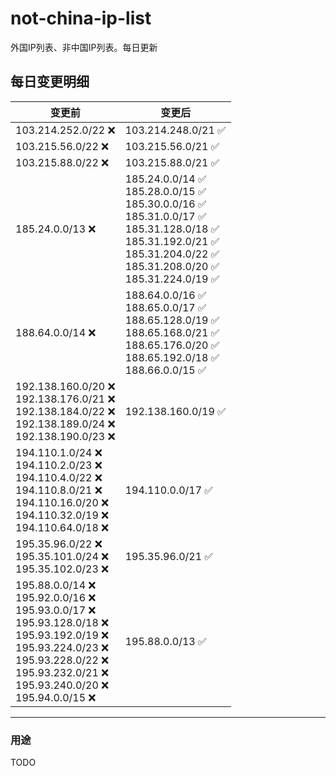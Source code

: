 # not-china-ip-list
外国IP列表、非中国IP列表。每日更新

每日变更明细
--------------------
|  变更前   | 变更后 |
|  ----  | ----  |
|  103.214.252.0/22 :x:  | 103.214.248.0/21 :white_check_mark: | 
|  103.215.56.0/22 :x:  | 103.215.56.0/21 :white_check_mark: | 
|  103.215.88.0/22 :x:  | 103.215.88.0/21 :white_check_mark: | 
|  185.24.0.0/13 :x:  | 185.24.0.0/14 :white_check_mark: <br> 185.28.0.0/15 :white_check_mark: <br> 185.30.0.0/16 :white_check_mark: <br> 185.31.0.0/17 :white_check_mark: <br> 185.31.128.0/18 :white_check_mark: <br> 185.31.192.0/21 :white_check_mark: <br> 185.31.204.0/22 :white_check_mark: <br> 185.31.208.0/20 :white_check_mark: <br> 185.31.224.0/19 :white_check_mark: <br>  | 
|  188.64.0.0/14 :x:  | 188.64.0.0/16 :white_check_mark: <br> 188.65.0.0/17 :white_check_mark: <br> 188.65.128.0/19 :white_check_mark: <br> 188.65.168.0/21 :white_check_mark: <br> 188.65.176.0/20 :white_check_mark: <br> 188.65.192.0/18 :white_check_mark: <br> 188.66.0.0/15 :white_check_mark: <br>  | 
|  192.138.160.0/20 :x: <br> 192.138.176.0/21 :x: <br> 192.138.184.0/22 :x: <br> 192.138.189.0/24 :x: <br> 192.138.190.0/23 :x: <br> | 192.138.160.0/19 :white_check_mark: | 
|  194.110.1.0/24 :x: <br> 194.110.2.0/23 :x: <br> 194.110.4.0/22 :x: <br> 194.110.8.0/21 :x: <br> 194.110.16.0/20 :x: <br> 194.110.32.0/19 :x: <br> 194.110.64.0/18 :x: <br> | 194.110.0.0/17 :white_check_mark: | 
|  195.35.96.0/22 :x: <br> 195.35.101.0/24 :x: <br> 195.35.102.0/23 :x: <br> | 195.35.96.0/21 :white_check_mark: | 
|  195.88.0.0/14 :x: <br> 195.92.0.0/16 :x: <br> 195.93.0.0/17 :x: <br> 195.93.128.0/18 :x: <br> 195.93.192.0/19 :x: <br> 195.93.224.0/23 :x: <br> 195.93.228.0/22 :x: <br> 195.93.232.0/21 :x: <br> 195.93.240.0/20 :x: <br> 195.94.0.0/15 :x: <br> | 195.88.0.0/13 :white_check_mark: | 

--------------------
### 用途
TODO
